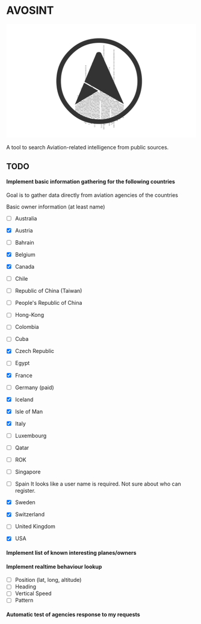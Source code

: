 # AVOSINT
![Logo of AVOSINT](./logo/AVOSINT.svg)

A tool to search Aviation-related intelligence from public sources.

## TODO

#### Implement basic information gathering for the following countries

Goal is to gather data directly from aviation agencies of the countries

Basic owner information (at least name)
- [ ] Australia
- [x] Austria
- [ ] Bahrain
- [x] Belgium
- [x] Canada
- [ ] Chile
- [ ] Republic of China (Taiwan)
- [ ] People's Republic of China
- [ ] Hong-Kong
- [ ] Colombia
- [ ] Cuba
- [x] Czech Republic
- [ ] Egypt
- [x] France
- [ ] Germany (paid)
- [x] Iceland
- [x] Isle of Man
- [x] Italy
- [ ] Luxembourg
- [ ] Qatar
- [ ] ROK
- [ ] Singapore
- [ ] Spain It looks like a user name is required. Not sure about who can register.
- [x] Sweden
- [x] Switzerland
- [ ] United Kingdom
- [x] USA


#### Implement list of known interesting planes/owners


#### Implement realtime behaviour lookup
- [ ] Position (lat, long, altitude)
- [ ] Heading
- [ ] Vertical Speed
- [ ] Pattern

#### Automatic test of agencies response to my requests
